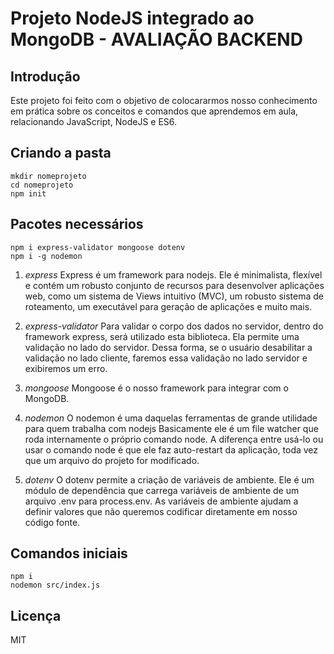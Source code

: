 # Projeto NodeJS integrado ao MongoDB - AVALIAÇÃO BACKEND

## Introdução 
Este projeto foi feito com o objetivo de colocararmos nosso conhecimento em prática sobre os conceitos e comandos que aprendemos em aula, relacionando JavaScript, NodeJS e ES6. 


## Criando a pasta
```
mkdir nomeprojeto
cd nomeprojeto
npm init 
```

## Pacotes necessários
```
npm i express-validator mongoose dotenv
npm i -g nodemon
```
1. *express* Express é um framework para nodejs. Ele é minimalista, flexível e contém um robusto conjunto de recursos para desenvolver aplicações web, como um sistema de Views intuitivo (MVC), um robusto sistema de roteamento, um executável para geração de aplicações e muito mais.

2. *express-validator* Para validar o corpo dos dados no servidor, dentro do framework express, será utilizado esta biblioteca. Ela permite uma validação no lado do servidor. Dessa forma, se o usuário desabilitar a validação no lado cliente, faremos essa validação no lado servidor e exibiremos um erro.

3. *mongoose* Mongoose é o nosso framework para integrar com o MongoDB.

4. *nodemon* O nodemon é uma daquelas ferramentas de grande utilidade para quem trabalha com nodejs Basicamente ele é um file watcher que roda internamente o próprio comando node. A diferença entre usá-lo ou usar o comando node é que ele faz auto-restart da aplicação, toda vez que um arquivo do projeto for modificado.

5. *dotenv* O dotenv permite a criação de variáveis de ambiente. Ele é um módulo de dependência que carrega variáveis de ambiente de um arquivo .env para process.env. As variáveis de ambiente ajudam a definir valores que não queremos codificar diretamente em nosso código fonte.

## Comandos iniciais
```
npm i 
nodemon src/index.js
```

## Licença
MIT
